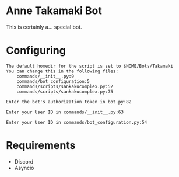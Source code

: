 # Anne Takamaki Bot

This is certainly a... special bot.

# Configuring

```
The default homedir for the script is set to $HOME/Bots/Takamaki
You can change this in the following files:
	commands/__init__.py:9
	commands/bot_configuration:5
	commands/scripts/sankakucomplex.py:52
	commands/scripts/sankakucomplex.py:75

Enter the bot's authorization token in bot.py:82

Enter your User ID in commands/__init__.py:63

Enter your User ID in commands/bot_configuration.py:54
```

# Requirements

- Discord
- Asyncio
